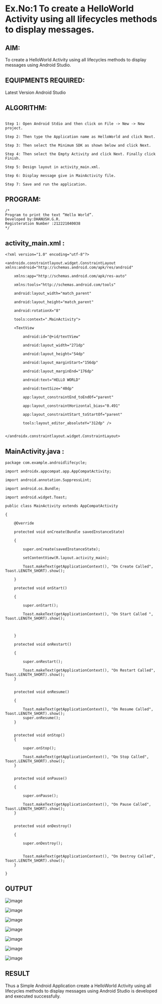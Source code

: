 # Ex.No:1 To create a HelloWorld Activity using all lifecycles methods to display messages.


## AIM:

To create a HelloWorld Activity using all lifecycles methods to display messages using Android Studio.

## EQUIPMENTS REQUIRED:

Latest Version Android Studio

## ALGORITHM:
```

Step 1: Open Android Stdio and then click on File -> New -> New project.

Step 2: Then type the Application name as HelloWorld and click Next. 

Step 3: Then select the Minimum SDK as shown below and click Next.

Step 4: Then select the Empty Activity and click Next. Finally click Finish.

Step 5: Design layout in activity_main.xml.

Step 6: Display message give in MainActivity file.

Step 7: Save and run the application.
```

## PROGRAM:
```
/*
Program to print the text “Hello World”.
Developed by:DHANUSH.G.R.
Registeration Number :212221040038
*/
```
## activity_main.xml :
```
<?xml version="1.0" encoding="utf-8"?>

<androidx.constraintlayout.widget.ConstraintLayout xmlns:android="http://schemas.android.com/apk/res/android"
    
    xmlns:app="http://schemas.android.com/apk/res-auto"
    
    xmlns:tools="http://schemas.android.com/tools"
    
    android:layout_width="match_parent"
    
    android:layout_height="match_parent"
    
    android:rotationX="8"
    
    tools:context=".MainActivity">

    <TextView
    
        android:id="@+id/textView"
        
        android:layout_width="271dp"
        
        android:layout_height="54dp"
        
        android:layout_marginStart="156dp"
        
        android:layout_marginEnd="176dp"
        
        android:text="HELLO WORLD"
        
        android:textSize="40dp"
        
        app:layout_constraintEnd_toEndOf="parent"
        
        app:layout_constraintHorizontal_bias="0.491"
        
        app:layout_constraintStart_toStartOf="parent"
        
        tools:layout_editor_absoluteY="312dp" />


</androidx.constraintlayout.widget.ConstraintLayout>
```

## MainActivity.java :
```
package com.example.androidlifecycle;

import androidx.appcompat.app.AppCompatActivity;

import android.annotation.SuppressLint;

import android.os.Bundle;

import android.widget.Toast;

public class MainActivity extends AppCompatActivity

{

    @Override
    
    protected void onCreate(Bundle savedInstanceState)
    
    {
    
        super.onCreate(savedInstanceState);
        
        setContentView(R.layout.activity_main);
        
        Toast.makeText(getApplicationContext(), "On Create Called", Toast.LENGTH_SHORT).show();
    
    }
    
    protected void onStart()
    
    {
    
        super.onStart();
        
        Toast.makeText(getApplicationContext(), "On Start Called ", Toast.LENGTH_SHORT).show();



    }
    
    protected void onRestart()
    
    {
    
        super.onRestart();
        
        Toast.makeText(getApplicationContext(), "On Restart Called", Toast.LENGTH_SHORT).show();
    }
    
    
    protected void onResume()
    
    {
    
        Toast.makeText(getApplicationContext(), "On Resume Called", Toast.LENGTH_SHORT).show();
        super.onResume();
    }
    
    
    protected void onStop()
    {
    
        super.onStop();
        
        Toast.makeText(getApplicationContext(), "On Stop Called", Toast.LENGTH_SHORT).show();
    }
    
    
    protected void onPause()
    
    {
    
        super.onPause();
        
        Toast.makeText(getApplicationContext(), "On Pause Called", Toast.LENGTH_SHORT).show();
    }
    
    
    protected void onDestroy()
    
    {
    
        super.onDestroy();
        
        
        Toast.makeText(getApplicationContext(), "On Destroy Called", Toast.LENGTH_SHORT).show();
    }
    
}
```

## OUTPUT

![image](https://github.com/Dhanush12022004/Mobile-Application-Development/assets/128135558/90a9e756-f4a7-498c-8bf6-9e2e105d39cd)


![image](https://github.com/Dhanush12022004/Mobile-Application-Development/assets/128135558/1707bc7d-8e69-4d23-b2ed-8597276ab7c7)


![image](https://github.com/Dhanush12022004/Mobile-Application-Development/assets/128135558/0c906420-00df-468a-a465-c968a793c2d4)


![image](https://github.com/Dhanush12022004/Mobile-Application-Development/assets/128135558/9073d75a-fd81-45bd-bf14-0e153b22df42)


![image](https://github.com/Dhanush12022004/Mobile-Application-Development/assets/128135558/ba4a09e5-0fbd-446d-ac68-c7931d586eba)


![image](https://github.com/Dhanush12022004/Mobile-Application-Development/assets/128135558/8ce0ba83-0229-4fbe-9778-ea578def23f4)


![image](https://github.com/Dhanush12022004/Mobile-Application-Development/assets/128135558/fa74956f-6d96-4957-bf5b-40cd46293d96)


## RESULT
Thus a Simple Android Application create a HelloWorld Activity using all lifecycles methods to display messages using Android Studio is developed and executed successfully.

